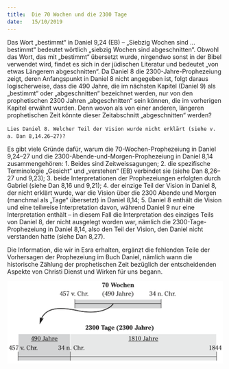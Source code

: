 ```yaml
---
title:  Die 70 Wochen und die 2300 Tage
date:   15/10/2019
---
```


Das Wort „bestimmt“ in Daniel 9,24 (EB) – „Siebzig Wochen sind ... bestimmt“ bedeutet wörtlich „siebzig Wochen sind abgeschnitten“. Obwohl das Wort, das mit „bestimmt“ übersetzt wurde, nirgendwo sonst in der Bibel verwendet wird, findet es sich in der jüdischen Literatur und bedeutet „von etwas Längerem abgeschnitten“. Da Daniel 8 die 2300-Jahre-Prophezeiung zeigt, deren Anfangspunkt in Daniel 8 nicht angegeben ist, folgt daraus logischerweise, dass die 490 Jahre, die im nächsten Kapitel (Daniel 9) als „bestimmt“ oder „abgeschnitten“ bezeichnet werden, nur von den prophetischen 2300 Jahren „abgeschnitten“ sein können, die im vorherigen Kapitel erwähnt wurden. Denn wovon als von einer anderen, längeren prophetischen Zeit könnte dieser Zeitabschnitt „abgeschnitten“ werden?

`Lies Daniel 8. Welcher Teil der Vision wurde nicht erklärt (siehe v. a. Dan 8,14.26–27)?`

Es gibt viele Gründe dafür, warum die 70-Wochen-Prophezeiung in Daniel 9,24–27 und die 2300-Abende-und-Morgen-Prophezeiung in Daniel 8,14 zusammengehören: 1. Beides sind Zeitweissagungen; 2. die spezifische Terminologie „Gesicht“ und „verstehen“ (EB) verbindet sie (siehe Dan 8,26–27 und 9,23); 3. beide Interpretationen der Prophezeiungen erfolgten durch Gabriel (siehe Dan 8,16 und 9,21); 4. der einzige Teil der Vision in Daniel 8, der nicht erklärt wurde, war die Vision über die 2300 Abende und Morgen (manchmal als „Tage“ übersetzt) in Daniel 8,14; 5. Daniel 8 enthält die Vision und eine teilweise Interpretation davon, während Daniel 9 nur eine Interpretation enthält – in diesem Fall die Interpretation des einziges Teils von Daniel 8, der nicht ausgelegt worden war, nämlich die 2300-Tage-Prophezeiung in Daniel 8,14, also den Teil der Vision, den Daniel nicht verstanden hatte (siehe Dan 8,27).

Die Information, die wir in Esra erhalten, ergänzt die fehlenden Teile der Vorhersagen der Prophezeiung im Buch Daniel, nämlich wann die historische Zählung der prophetischen Zeit bezüglich der entscheidenden Aspekte von Christi Dienst und Wirken für uns begann.

![bild](2019-04-03.png)
